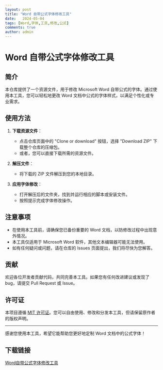 ```yaml
---
layout: post
title: "Word 自带公式字体修改工具"
date:   2024-05-04
tags: [Word,字体,工具,修改,公式]
comments: true
author: admin
---
```

# Word 自带公式字体修改工具

## 简介

本仓库提供了一个资源文件，用于修改 Microsoft Word 自带公式的字体。通过使用本工具，您可以轻松地更改 Word 文档中公式的字体样式，以满足个性化或专业需求。

## 使用方法

1. **下载资源文件**：
   - 点击仓库页面中的 "Clone or download" 按钮，选择 "Download ZIP" 下载整个仓库的压缩包。
   - 或者，您可以直接下载所需的资源文件。

2. **解压文件**：
   - 将下载的 ZIP 文件解压到您的本地目录。

3. **应用字体修改**：
   - 打开解压后的文件夹，找到并运行相应的脚本或安装文件。
   - 按照提示完成字体修改操作。

## 注意事项

- 在使用本工具前，请确保您已备份重要的 Word 文档，以防修改过程中出现意外情况。
- 本工具仅适用于 Microsoft Word 软件，其他文本编辑器可能无法使用。
- 如有任何疑问或问题，请在仓库的 Issues 页面提出，我们将尽快为您解答。

## 贡献

欢迎各位开发者贡献代码，共同完善本工具。如果您有任何改进建议或发现了 bug，请提交 Pull Request 或 Issue。

## 许可证

本项目遵循 [MIT 许可证](LICENSE)。您可以自由使用、修改和分发本工具，但请保留原作者的版权声明。

---

感谢您使用本工具，希望它能帮助您更好地定制 Word 文档中的公式字体！

## 下载链接

[Word自带公式字体修改工具](https://pan.quark.cn/s/fa093daa7da5)